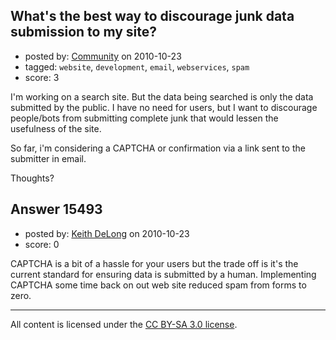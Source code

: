 ## What's the best way to discourage junk data submission to my site?

- posted by: [Community](https://stackexchange.com/users/-1/-1-community) on 2010-10-23
- tagged: `website`, `development`, `email`, `webservices`, `spam`
- score: 3

I'm working on a search site.  But the data being searched is only the data submitted by the public.  I have no need for users, but I want to discourage people/bots from submitting complete junk that would lessen the usefulness of the site.

So far, i'm considering a CAPTCHA or confirmation via a link sent to the submitter in email.

Thoughts?



## Answer 15493

- posted by: [Keith DeLong](https://stackexchange.com/users/-1/888-keith-delong) on 2010-10-23
- score: 0

CAPTCHA is a bit of a hassle for your users but the trade off is it's the current standard for ensuring data is submitted by a human.  Implementing CAPTCHA some time back on out web site reduced spam from forms to zero.



---

All content is licensed under the [CC BY-SA 3.0 license](https://creativecommons.org/licenses/by-sa/3.0/).
